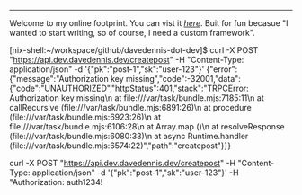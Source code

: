---

Welcome to my online footprint. You can vist it [_here_](https://davedennis.dev). Buit for fun becasue "I wanted to start writing, so of course, I need a custom framework".

[nix-shell:~/workspace/github/davedennis-dot-dev]$ curl -X POST "https://api.dev.davedennis.dev/createpost" -H "Content-Type: application/json" -d '{"pk":"post-1","sk":"user-123"}'
{"error":{"message":"Authorization key missing","code":-32001,"data":{"code":"UNAUTHORIZED","httpStatus":401,"stack":"TRPCError: Authorization key missing\n    at file:///var/task/bundle.mjs:7185:11\n    at callRecursive (file:///var/task/bundle.mjs:6891:26)\n    at procedure (file:///var/task/bundle.mjs:6923:26)\n    at file:///var/task/bundle.mjs:6106:28\n    at Array.map (<anonymous>)\n    at resolveResponse (file:///var/task/bundle.mjs:6080:33)\n    at async Runtime.handler (file:///var/task/bundle.mjs:6574:22)","path":"createpost"}}}

curl -X POST "https://api.dev.davedennis.dev/createpost" -H "Content-Type: application/json" -d '{"pk":"post-1","sk":"user-123"}' -H "Authorization: auth1234!
